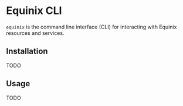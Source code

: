 # Equinix CLI

`equinix` is the command line interface (CLI) for interacting with Equinix resources and services.

## Installation

TODO

## Usage

TODO